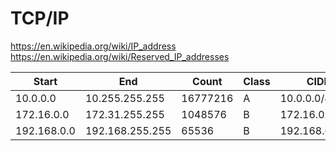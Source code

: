 # TCP/IP


https://en.wikipedia.org/wiki/IP_address
https://en.wikipedia.org/wiki/Reserved_IP_addresses

Start       | End             | Count     | Class | CIDR
------------|-----------------|-----------|-------|--------------
10.0.0.0	  | 10.255.255.255	| 16777216  | A     | 10.0.0.0/8
172.16.0.0  |	172.31.255.255	| 1048576   | B     | 172.16.0.0/12
192.168.0.0 | 192.168.255.255 | 65536     | B     | 192.168.0.0/16
